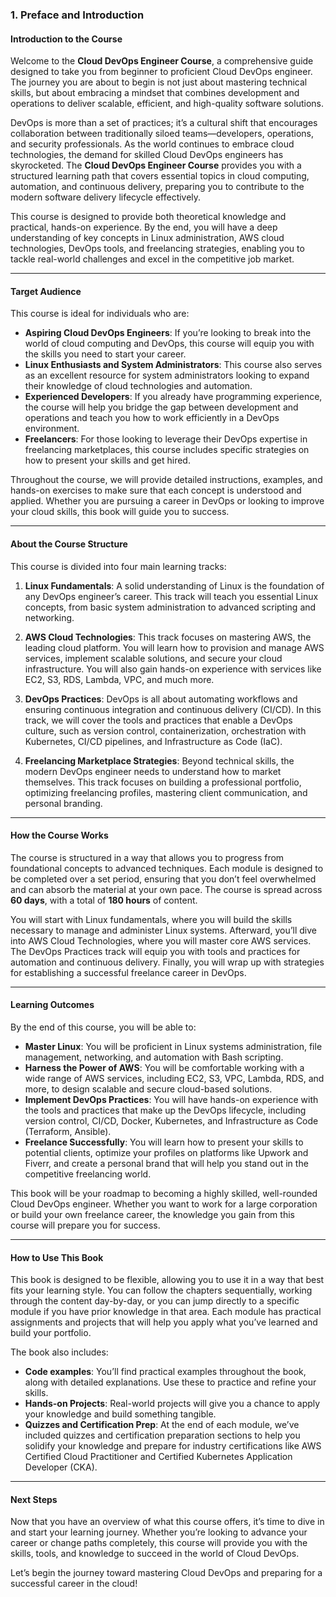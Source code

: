 ### **1. Preface and Introduction**

#### **Introduction to the Course**

Welcome to the **Cloud DevOps Engineer Course**, a comprehensive guide designed to take you from beginner to proficient Cloud DevOps engineer. The journey you are about to begin is not just about mastering technical skills, but about embracing a mindset that combines development and operations to deliver scalable, efficient, and high-quality software solutions.

DevOps is more than a set of practices; it’s a cultural shift that encourages collaboration between traditionally siloed teams—developers, operations, and security professionals. As the world continues to embrace cloud technologies, the demand for skilled Cloud DevOps engineers has skyrocketed. The **Cloud DevOps Engineer Course** provides you with a structured learning path that covers essential topics in cloud computing, automation, and continuous delivery, preparing you to contribute to the modern software delivery lifecycle effectively.

This course is designed to provide both theoretical knowledge and practical, hands-on experience. By the end, you will have a deep understanding of key concepts in Linux administration, AWS cloud technologies, DevOps tools, and freelancing strategies, enabling you to tackle real-world challenges and excel in the competitive job market.

---

#### **Target Audience**

This course is ideal for individuals who are:

- **Aspiring Cloud DevOps Engineers**: If you’re looking to break into the world of cloud computing and DevOps, this course will equip you with the skills you need to start your career.
- **Linux Enthusiasts and System Administrators**: This course also serves as an excellent resource for system administrators looking to expand their knowledge of cloud technologies and automation.
- **Experienced Developers**: If you already have programming experience, the course will help you bridge the gap between development and operations and teach you how to work efficiently in a DevOps environment.
- **Freelancers**: For those looking to leverage their DevOps expertise in freelancing marketplaces, this course includes specific strategies on how to present your skills and get hired.

Throughout the course, we will provide detailed instructions, examples, and hands-on exercises to make sure that each concept is understood and applied. Whether you are pursuing a career in DevOps or looking to improve your cloud skills, this book will guide you to success.

---

#### **About the Course Structure**

This course is divided into four main learning tracks:

1. **Linux Fundamentals**: A solid understanding of Linux is the foundation of any DevOps engineer’s career. This track will teach you essential Linux concepts, from basic system administration to advanced scripting and networking.
   
2. **AWS Cloud Technologies**: This track focuses on mastering AWS, the leading cloud platform. You will learn how to provision and manage AWS services, implement scalable solutions, and secure your cloud infrastructure. You will also gain hands-on experience with services like EC2, S3, RDS, Lambda, VPC, and much more.

3. **DevOps Practices**: DevOps is all about automating workflows and ensuring continuous integration and continuous delivery (CI/CD). In this track, we will cover the tools and practices that enable a DevOps culture, such as version control, containerization, orchestration with Kubernetes, CI/CD pipelines, and Infrastructure as Code (IaC).

4. **Freelancing Marketplace Strategies**: Beyond technical skills, the modern DevOps engineer needs to understand how to market themselves. This track focuses on building a professional portfolio, optimizing freelancing profiles, mastering client communication, and personal branding.

---

#### **How the Course Works**

The course is structured in a way that allows you to progress from foundational concepts to advanced techniques. Each module is designed to be completed over a set period, ensuring that you don’t feel overwhelmed and can absorb the material at your own pace. The course is spread across **60 days**, with a total of **180 hours** of content.

You will start with Linux fundamentals, where you will build the skills necessary to manage and administer Linux systems. Afterward, you’ll dive into AWS Cloud Technologies, where you will master core AWS services. The DevOps Practices track will equip you with tools and practices for automation and continuous delivery. Finally, you will wrap up with strategies for establishing a successful freelance career in DevOps.

---

#### **Learning Outcomes**

By the end of this course, you will be able to:

- **Master Linux**: You will be proficient in Linux systems administration, file management, networking, and automation with Bash scripting.
- **Harness the Power of AWS**: You will be comfortable working with a wide range of AWS services, including EC2, S3, VPC, Lambda, RDS, and more, to design scalable and secure cloud-based solutions.
- **Implement DevOps Practices**: You will have hands-on experience with the tools and practices that make up the DevOps lifecycle, including version control, CI/CD, Docker, Kubernetes, and Infrastructure as Code (Terraform, Ansible).
- **Freelance Successfully**: You will learn how to present your skills to potential clients, optimize your profiles on platforms like Upwork and Fiverr, and create a personal brand that will help you stand out in the competitive freelancing world.
  
This book will be your roadmap to becoming a highly skilled, well-rounded Cloud DevOps engineer. Whether you want to work for a large corporation or build your own freelance career, the knowledge you gain from this course will prepare you for success.

---

#### **How to Use This Book**

This book is designed to be flexible, allowing you to use it in a way that best fits your learning style. You can follow the chapters sequentially, working through the content day-by-day, or you can jump directly to a specific module if you have prior knowledge in that area. Each module has practical assignments and projects that will help you apply what you’ve learned and build your portfolio.

The book also includes:

- **Code examples**: You’ll find practical examples throughout the book, along with detailed explanations. Use these to practice and refine your skills.
- **Hands-on Projects**: Real-world projects will give you a chance to apply your knowledge and build something tangible.
- **Quizzes and Certification Prep**: At the end of each module, we’ve included quizzes and certification preparation sections to help you solidify your knowledge and prepare for industry certifications like AWS Certified Cloud Practitioner and Certified Kubernetes Application Developer (CKA).

---

#### **Next Steps**

Now that you have an overview of what this course offers, it’s time to dive in and start your learning journey. Whether you’re looking to advance your career or change paths completely, this course will provide you with the skills, tools, and knowledge to succeed in the world of Cloud DevOps.

Let’s begin the journey toward mastering Cloud DevOps and preparing for a successful career in the cloud!
